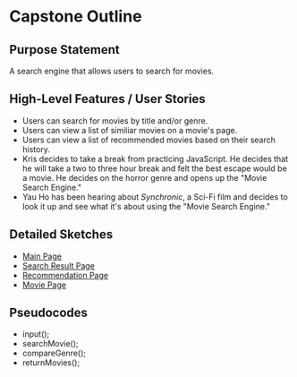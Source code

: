 # Capstone Outline

## Purpose Statement
A search engine that allows users to search for movies.

## High-Level Features / User Stories
- Users can search for movies by title and/or genre.
- Users can view a list of similiar movies on a movie's page.
- Users can view a list of recommended movies based on their search history.
- Kris decides to take a break from practicing JavaScript. He decides that he will take a two to three hour break and felt the best escape would be a movie. He decides on the horror genre and opens up the "Movie Search Engine."
- Yau Ho has been hearing about *Synchronic*, a Sci-Fi film and decides to look it up and see what it's about using the "Movie Search Engine."

## Detailed Sketches
- [Main Page](capstone_mainpage.jpg)
- [Search Result Page](capstone_searchresultpage.jpg)
- [Recommendation Page](capstone_recommendations.jpg)
- [Movie Page](capstone_actualmoviepage.jpg)

## Pseudocodes
- input();
- searchMovie();
- compareGenre();
- returnMovies();
